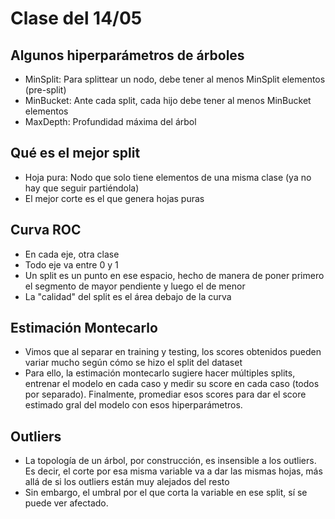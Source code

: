 # Clase del 14/05

## Algunos hiperparámetros de árboles

- MinSplit: Para splittear un nodo, debe tener al menos MinSplit elementos (pre-split)
- MinBucket: Ante cada split, cada hijo debe tener al menos MinBucket elementos
- MaxDepth: Profundidad máxima del árbol

## Qué es el mejor split

- Hoja pura: Nodo que solo tiene elementos de una misma clase (ya no hay que seguir partiéndola)
- El mejor corte es el que genera hojas puras

## Curva ROC

- En cada eje, otra clase
- Todo eje va entre 0 y 1
- Un split es un punto en ese espacio, hecho de manera de poner primero el segmento de mayor pendiente y luego el de menor
- La "calidad" del split es el área debajo de la curva

## Estimación Montecarlo

- Vimos que al separar en training y testing, los scores obtenidos pueden variar mucho según cómo se hizo el split del dataset
- Para ello, la estimación montecarlo sugiere hacer múltiples splits, entrenar el modelo en cada caso y medir su score en cada caso (todos por separado). Finalmente, promediar esos scores para dar el score estimado gral del modelo con esos hiperparámetros.

## Outliers

- La topología de un árbol, por construcción, es insensible a los outliers. Es decir, el corte por esa misma variable va a dar las mismas hojas, más allá de si los outliers están muy alejados del resto
- Sin embargo, el umbral por el que corta la variable en ese split, sí se puede ver afectado.
